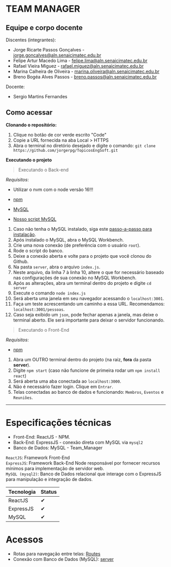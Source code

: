 # TEAM MANAGER

## Equipe e corpo docente

Discentes (integrantes):

- Jorge Ricarte Passos Gonçalves - jorge.goncalves@aln.senaicimatec.edu.br
- Felipe Artur Macedo Lima - felipe.lima@aln.senaicimatec.edu.br
- Rafael Vieira Miguez - rafael.miguez@aln.senaicimatec.edu.br
- Marina Calheira de Oliveira - marina.oliveira@aln.senaicimatec.edu.br
- Breno Bogéa Alves Passos - breno.passos@aln.senaicimatec.edu.br

Docente:

- Sergio Martins Fernandes


## Como acessar

**Clonando o repositório:**<br/>
1. Clique no botão de cor verde escrito "Code"
2. Copie a URL fornecida na aba Local > HTTPS
3. Abra o terminal no diretório desejado e digite o comando: `git clone https://github.com/jorgerpg/TopicosEngSoft.git`

**Executando o projeto**<br/>
> Executando o Back-end

*Requisitos*: 
- Utilizar o nvm com o node versão 16!!!
- [npm](https://docs.npmjs.com/downloading-and-installing-node-js-and-npm)
- [MySQL](https://dev.mysql.com/downloads/installer/)

- [Nosso script MySQL](https://docs.google.com/document/d/1WbkUUopGC6hdc7APQQ4b5MDZ-2g07MCo8G4GKXQEDRg/edit?usp=sharing)

1. Caso não tenha o MySQL instalado, siga este [passo-a-passo para instalação](https://youtu.be/KYaZVqHHXpM).
2. Após instalado o MySQL, abra o MySQL Workbench.
3. Crie uma nova conexão (de preferência com o usuário `root`).
5. Rode o script do banco.
7. Deixe a conexão aberta e volte para o projeto que você clonou do Github.
8. Na pasta `server`, abra o arquivo `index.js`.
9. Neste arquivo, da linha 7 à linha 10, altere o que for necessário baseado nas configurações de sua conexão no MySQL Workbench.
10. Após as alterações, abra um terminal dentro do projeto e digite `cd server`
11. Execute o comando `node index.js`
12. Será aberta uma janela em seu navegador acessando o `localhost:3001`.
13. Faça um teste acrescentando um caminho a essa URL. Recomendamos: `localhost:3001/pessoas`.
14. Caso seja exibido um `json`, pode fechar apenas a janela, mas deixe o terminal aberto. Ele será importante para deixar o servidor funcionando.

> Executando o Front-End

*Requisitos*:
- [npm](https://docs.npmjs.com/downloading-and-installing-node-js-and-npm)

1. Abra um OUTRO terminal dentro do projeto (na raiz, **fora** da pasta **server**).
2. Digite `npm start` (caso não funcione de primeira rodar um `npm install react`)
3. Será aberta uma aba conectada ao `localhost:3000`.
4. Não é necessário fazer login. Clique em `Entrar`.
5. Telas conectadas ao banco de dados e funcionando: `Membros`, `Eventos` e `Reuniões`.


---

# Especificações técnicas

- Front-End: ReactJS - NPM.
- Back-End: ExpressJS - conexão direta com MySQL via `mysql2`
- Banco de Dados: MySQL - Team_Manager

`ReactJS`: Framework Front-End<br/>
`ExpressJS`: Framework Back-End Node responsável por fornecer recursos mínimos para implementação de servidor web.<br/>
`MySQL (mysql2)`: Banco de Dados relacional que interage com o ExpressJS para manipulação e integração de dados.

Tecnologia | Status 
------ | ------
ReactJS | ✔ 
ExpressJS   | ✔ 
MySQL   | ✔

# Acessos

- Rotas para navegação entre telas: [Routes](src/Routes.js)
- Conexão com Banco de Dados (MySQL): [server](server/index.js)